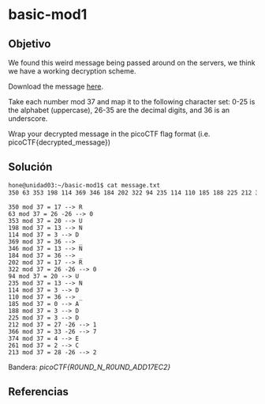 # basic-mod1

## Objetivo

We found this weird message being passed around on the servers, we think we have a working decryption scheme.

Download the message [here](https://artifacts.picoctf.net/c/129/message.txt).

Take each number mod 37 and map it to the following character set: 0-25 is the alphabet (uppercase), 26-35 are the decimal digits, and 36 is an underscore.

Wrap your decrypted message in the picoCTF flag format (i.e. picoCTF{decrypted_message})

## Solución

```bash
hone@unidad03:~/basic-mod1$ cat message.txt 
350 63 353 198 114 369 346 184 202 322 94 235 114 110 185 188 225 212 366 374 261 213
```

```
350 mod 37 = 17 --> R
63 mod 37 = 26 -26 --> 0
353 mod 37 = 20 --> U
198 mod 37 = 13 --> N
114 mod 37 = 3 --> D
369 mod 37 = 36 --> _
346 mod 37 = 13 --> N
184 mod 37 = 36 --> _
202 mod 37 = 17 --> R
322 mod 37 = 26 -26 --> 0
94 mod 37 = 20 --> U
235 mod 37 = 13 --> N
114 mod 37 = 3 --> D
110 mod 37 = 36 --> _
185 mod 37 = 0 --> A
188 mod 37 = 3 --> D
225 mod 37 = 3 --> D
212 mod 37 = 27 -26 --> 1
366 mod 37 = 33 -26 --> 7
374 mod 37 = 4 --> E
261 mod 37 = 2 --> C
213 mod 37 = 28 -26 --> 2
```

Bandera: *picoCTF{R0UND_N_R0UND_ADD17EC2}*

## Referencias
